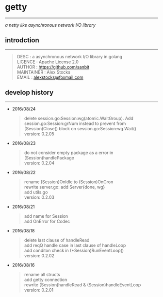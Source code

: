 # getty #
---
 *a netty like asynchronous network I/O library*

## introdction ##
---
> DESC       : a asynchronous network I/O library in golang   
  LICENCE    : Apache License 2.0   
  AUTHOR     : https://github.com/sanbit   
  MAINTAINER : Alex Stocks   
  EMAIL      : alexstocks@foxmail.com

## develop history ##
---

- 2016/08/24
	> delete session.go:Session:wg(atomic.WaitGroup). Add session.go:Session:grNum instead to prevent from (Session)Close() block on session.go:Session:wg.Wait()   
	> version: 0.2.05      
    
- 2016/08/23
	> do not consider empty package as a error in (Session)handlePackage   
	> version: 0.2.04   
    
- 2016/08/22
	> rename (Session)OnIdle to (Session)OnCron   
	> rewrite server.go: add Server{done, wg}   
	> add utils.go   
	> version: 0.2.03   

- 2016/08/21
	> add name for Session   
	> add OnError for Codec   

- 2016/08/18
	> delete last clause of handleRead   
	> add reqQ handle case in last clause of handleLoop   
	> add conditon check in (*Session)RunEventLoop()   
	> version: 0.2.02   

- 2016/08/16
	> rename all structs   
	> add getty connection   
	> rewrite (Session)handleRead & (Session)handleEventLoop   
	> version: 0.2.01   
